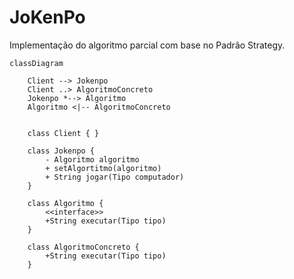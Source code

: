 # JoKenPo

Implementação do algoritmo parcial com base no Padrão Strategy.

```mermaid
classDiagram

    Client --> Jokenpo
    Client ..> AlgoritmoConcreto
    Jokenpo *--> Algoritmo
    Algoritmo <|-- AlgoritmoConcreto


    class Client { }

    class Jokenpo {
        - Algoritmo algoritmo
        + setAlgortitmo(algoritmo)
        + String jogar(Tipo computador)
    }

    class Algoritmo {
        <<interface>>
        +String executar(Tipo tipo)
    }

    class AlgoritmoConcreto {
        +String executar(Tipo tipo)
    }

```
